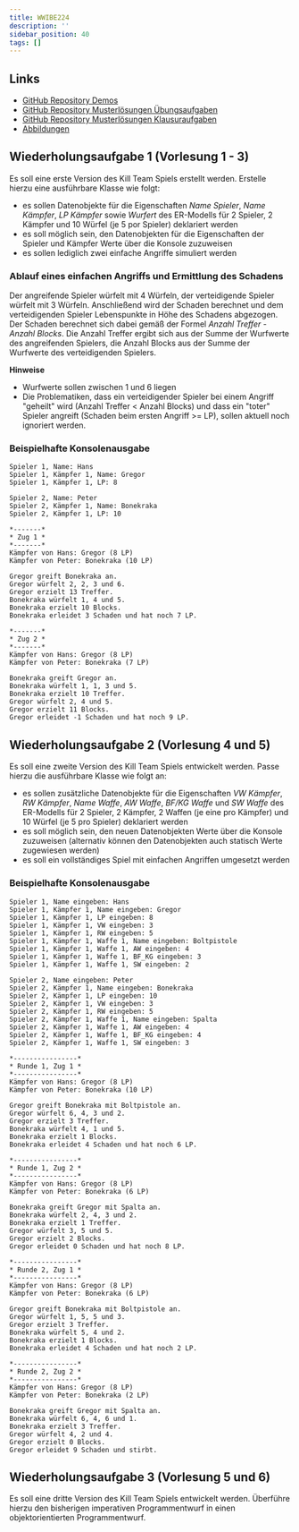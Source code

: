 ```yaml
---
title: WWIBE224
description: ''
sidebar_position: 40
tags: []
---
```


## Links

- [GitHub Repository Demos](https://github.com/appenmaier/java_wwibe224)
- [GitHub Repository Musterlösungen Übungsaufgaben](https://github.com/appenmaier/java_exercises)
- [GitHub Repository Musterlösungen Klausuraufgaben](https://github.com/appenmaier/java_exam_exercises)
- [Abbildungen](https://app.mural.co/t/programmierungwwibe2248240/m/programmierungwwibe2248240/1729834706630/301020393cfaff8bb3d89e41e78d79d332f429aa)

## Wiederholungsaufgabe 1 (Vorlesung 1 - 3)

Es soll eine erste Version des Kill Team Spiels erstellt werden. Erstelle hierzu
eine ausführbare Klasse wie folgt:

- es sollen Datenobjekte für die Eigenschaften _Name Spieler_, _Name Kämpfer_,
  _LP Kämpfer_ sowie _Wurfert_ des ER-Modells für 2 Spieler, 2 Kämpfer und 10
  Würfel (je 5 por Spieler) deklariert werden
- es soll möglich sein, den Datenobjekten für die Eigenschaften der Spieler und
  Kämpfer Werte über die Konsole zuzuweisen
- es sollen lediglich zwei einfache Angriffe simuliert werden

### Ablauf eines einfachen Angriffs und Ermittlung des Schadens

Der angreifende Spieler würfelt mit 4 Würfeln, der verteidigende Spieler würfelt
mit 3 Würfeln. Anschließend wird der Schaden berechnet und dem verteidigenden
Spieler Lebenspunkte in Höhe des Schadens abgezogen. Der Schaden berechnet sich
dabei gemäß der Formel _Anzahl Treffer - Anzahl Blocks_. Die Anzahl Treffer
ergibt sich aus der Summe der Wurfwerte des angreifenden Spielers, die Anzahl
Blocks aus der Summe der Wurfwerte des verteidigenden Spielers.

**Hinweise**

- Wurfwerte sollen zwischen 1 und 6 liegen
- Die Problematiken, dass ein verteidigender Spieler bei einem Angriff "geheilt"
  wird (Anzahl Treffer < Anzahl Blocks) und dass ein "toter" Spieler angreift
  (Schaden beim ersten Angriff >= LP), sollen aktuell noch ignoriert werden.

### Beispielhafte Konsolenausgabe

```console
Spieler 1, Name: Hans
Spieler 1, Kämpfer 1, Name: Gregor
Spieler 1, Kämpfer 1, LP: 8

Spieler 2, Name: Peter
Spieler 2, Kämpfer 1, Name: Bonekraka
Spieler 2, Kämpfer 1, LP: 10

*-------*
* Zug 1 *
*-------*
Kämpfer von Hans: Gregor (8 LP)
Kämpfer von Peter: Bonekraka (10 LP)

Gregor greift Bonekraka an.
Gregor würfelt 2, 2, 3 und 6.
Gregor erzielt 13 Treffer.
Bonekraka würfelt 1, 4 und 5.
Bonekraka erzielt 10 Blocks.
Bonekraka erleidet 3 Schaden und hat noch 7 LP.

*-------*
* Zug 2 *
*-------*
Kämpfer von Hans: Gregor (8 LP)
Kämpfer von Peter: Bonekraka (7 LP)

Bonekraka greift Gregor an.
Bonekraka würfelt 1, 1, 3 und 5.
Bonekraka erzielt 10 Treffer.
Gregor würfelt 2, 4 und 5.
Gregor erzielt 11 Blocks.
Gregor erleidet -1 Schaden und hat noch 9 LP.
```

## Wiederholungsaufgabe 2 (Vorlesung 4 und 5)

Es soll eine zweite Version des Kill Team Spiels entwickelt werden. Passe hierzu
die ausführbare Klasse wie folgt an:

- es sollen zusätzliche Datenobjekte für die Eigenschaften _VW Kämpfer_, _RW
  Kämpfer_, _Name Waffe_, _AW Waffe_, _BF/KG Waffe_ und _SW Waffe_ des
  ER-Modells für 2 Spieler, 2 Kämpfer, 2 Waffen (je eine pro Kämpfer) und 10
  Würfel (je 5 pro Spieler) deklariert werden
- es soll möglich sein, den neuen Datenobjekten Werte über die Konsole
  zuzuweisen (alternativ können den Datenobjekten auch statisch Werte zugewiesen
  werden)
- es soll ein vollständiges Spiel mit einfachen Angriffen umgesetzt werden

### Beispielhafte Konsolenausgabe

```console
Spieler 1, Name eingeben: Hans
Spieler 1, Kämpfer 1, Name eingeben: Gregor
Spieler 1, Kämpfer 1, LP eingeben: 8
Spieler 1, Kämpfer 1, VW eingeben: 3
Spieler 1, Kämpfer 1, RW eingeben: 5
Spieler 1, Kämpfer 1, Waffe 1, Name eingeben: Boltpistole
Spieler 1, Kämpfer 1, Waffe 1, AW eingeben: 4
Spieler 1, Kämpfer 1, Waffe 1, BF_KG eingeben: 3
Spieler 1, Kämpfer 1, Waffe 1, SW eingeben: 2

Spieler 2, Name eingeben: Peter
Spieler 2, Kämpfer 1, Name eingeben: Bonekraka
Spieler 2, Kämpfer 1, LP eingeben: 10
Spieler 2, Kämpfer 1, VW eingeben: 3
Spieler 2, Kämpfer 1, RW eingeben: 5
Spieler 2, Kämpfer 1, Waffe 1, Name eingeben: Spalta
Spieler 2, Kämpfer 1, Waffe 1, AW eingeben: 4
Spieler 2, Kämpfer 1, Waffe 1, BF_KG eingeben: 4
Spieler 2, Kämpfer 1, Waffe 1, SW eingeben: 3

*----------------*
* Runde 1, Zug 1 *
*----------------*
Kämpfer von Hans: Gregor (8 LP)
Kämpfer von Peter: Bonekraka (10 LP)

Gregor greift Bonekraka mit Boltpistole an.
Gregor würfelt 6, 4, 3 und 2.
Gregor erzielt 3 Treffer.
Bonekraka würfelt 4, 1 und 5.
Bonekraka erzielt 1 Blocks.
Bonekraka erleidet 4 Schaden und hat noch 6 LP.

*----------------*
* Runde 1, Zug 2 *
*----------------*
Kämpfer von Hans: Gregor (8 LP)
Kämpfer von Peter: Bonekraka (6 LP)

Bonekraka greift Gregor mit Spalta an.
Bonekraka würfelt 2, 4, 3 und 2.
Bonekraka erzielt 1 Treffer.
Gregor würfelt 3, 5 und 5.
Gregor erzielt 2 Blocks.
Gregor erleidet 0 Schaden und hat noch 8 LP.

*----------------*
* Runde 2, Zug 1 *
*----------------*
Kämpfer von Hans: Gregor (8 LP)
Kämpfer von Peter: Bonekraka (6 LP)

Gregor greift Bonekraka mit Boltpistole an.
Gregor würfelt 1, 5, 5 und 3.
Gregor erzielt 3 Treffer.
Bonekraka würfelt 5, 4 und 2.
Bonekraka erzielt 1 Blocks.
Bonekraka erleidet 4 Schaden und hat noch 2 LP.

*----------------*
* Runde 2, Zug 2 *
*----------------*
Kämpfer von Hans: Gregor (8 LP)
Kämpfer von Peter: Bonekraka (2 LP)

Bonekraka greift Gregor mit Spalta an.
Bonekraka würfelt 6, 4, 6 und 1.
Bonekraka erzielt 3 Treffer.
Gregor würfelt 4, 2 und 4.
Gregor erzielt 0 Blocks.
Gregor erleidet 9 Schaden und stirbt.
```

## Wiederholungsaufgabe 3 (Vorlesung 5 und 6)

Es soll eine dritte Version des Kill Team Spiels entwickelt werden. Überführe
hierzu den bisherigen imperativen Programmentwurf in einen objektorientierten
Programmentwurf.
